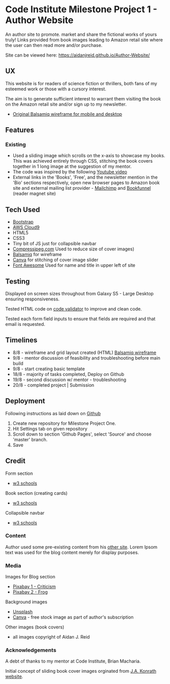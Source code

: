 # Code Institute Milestone Project 1 - Author Website

An author site to promote. market and share the fictional works of yours truly! 
Links provided from book images leading to Amazon retail site where the user can then read more and/or purchase.

Site can be viewed here: https://aidanjreid.github.io/Author-Website/

## UX

This website is for readers of science fiction or thrillers, both fans of my esteemed work or those with a cursory interest.

The aim is to generate sufficient interest to warrant them visiting the book on the Amazon retail site and/or sign up to my newsletter.

* [Original Balsamiq wireframe for mobile and desktop](https://balsamiq.cloud/s27rxce/p1yv5wk)

## Features

### Existing

* Used a sliding image which scrolls on the x-axis to showcase my books. This was achieved entirely through CSS, stitching the book covers together in 1 long image at the suggestion of my mentor.
* The code was inspired by the following [Youtube video](https://www.youtube.com/watch?v=e3_qXLoIFds)
* External links in the 'Books', 'Free', and the newsletter mention in the 'Bio' sections respectively, open new browser pages to Amazon book site and external mailing list provider - [Mailchimp](http:www.mailchimp.com) and [Bookfunnel](http://www.bookfunnel.com) (reader magnet site)

## Tech Used

* [Bootstrap](https://getbootstrap.com/)
* [AWS Cloud9](https://aws.amazon.com/cloud9/)
* HTML5
* CSS3
* Tiny bit of JS just for collapsible navbar
* [Compressjpeg.com](https://compressjpeg.com) Used to reduce size of cover images)
* [Balsamiq](https://balsamiq.cloud/s27rxce/p1yv5wk) for wireframe
* [Canva](https://www.canva.com) for stitching of cover image slider
* [Font Awesome](https://fontawesome.com/) Used for name and title in upper left of site

## Testing

Displayed on screen sizes throughout from Galaxy S5 - Large Desktop ensuring responsiveness.

Tested HTML code on [code validator](https://validator.w3.org/) to improve and clean code.

Tested each form field inputs to ensure that fields are required and that email is requested.


## Timelines

* 8/8 - wireframe and grid layout created (HTML) [Balsamiq wireframe](https://balsamiq.cloud/s27rxce/p1yv5wk)
* 9/8 - mentor discussion of feasibility and troubleshooting before main build
* 9/8 - start creating basic template
* 18/8 - majority of tasks completed, Deploy on Github
* 19/8 - second discussion w/ mentor - troubleshooting
* 20/8 - completed project | Submission

## Deployment

Following instructions as laid down on [Github](https://help.github.com/en/articles/configuring-a-publishing-source-for-github-pages)

1. Create new repository for Milestone Project One.
2. Hit Settings tab on given repository
3. Scroll down to section 'Github Pages', select 'Source' and choose 'master' branch.
4. Save

## Credit

Form section
* [w3 schools](https://www.w3schools.com/css/css_form.asp)

Book section (creating cards)
* [w3 schools](https://www.w3schools.com/howto/howto_css_flip_card.asp)

Collapsible navbar
* [w3 schools](https://www.w3schools.com/bootstrap4/bootstrap_navbar.asp)

### Content

Author used some pre-existing content from his [other site](http://www.aidanjreid.com).
Lorem Ipsom text was used for the blog content merely for display purposes.

### Media

Images for Blog section
* [Pixabay 1 - Criticism](https://pixabay.com/images/id-3083099/)
* [Pixabay 2 - Frog](https://pixabay.com/photos/frog-sofa-relaxation-rest-funny-1073427/)

Background images
* [Unsplash](https://unsplash.com/photos/Oaqk7qqNh_c)
* [Canva](http://www.canva.com) - free stock image as part of author's subscription

Other images (book covers)
* all images copyright of Aidan J. Reid

### Acknowledgements

A debt of thanks to my mentor at Code Institute, Brian Macharia.

Initial concept of sliding book cover images orginated from [J.A. Konrath website](http://www.jakonrath.com).
